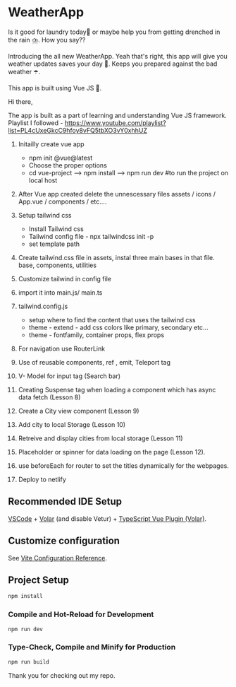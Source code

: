 # WeatherApp

Is it good for laundry today👕 or maybe help you from getting drenched in the rain ⛈️. How you say?? 

Introducing the all new WeatherApp. Yeah that's right, this app will give you weather updates saves your day 🌈. Keeps you prepared against the bad weather ☂️.

This app is built using Vue JS 💚.

Hi there,

The app is built as a part of learning and understanding Vue JS framework.
Playlist I followed - https://www.youtube.com/playlist?list=PL4cUxeGkcC9hfoy8vFQ5tbXO3vY0xhhUZ

1. Initailly create vue app 
    - npm init @vue@latest
    - Choose the proper options
    - cd vue-project --> npm install --> npm run dev #to run the project on local host   

2. After Vue app created delete the unnescessary files
    assets / icons / App.vue / components / etc....

3. Setup tailwind css
    - Install Tailwind css
    - Tailwind config file - npx tailwindcss init -p
    - set template path 

4. Create tailwind.css file in assets, instal three main bases in that file. base, components, utilities

5. Customize tailwind in config file 

6. import it into main.js/ main.ts

7. tailwind.config.js 
    - setup where to find the content that uses the tailwind css
    - theme - extend - add css colors like primary, secondary etc...
    - theme - fontfamily, container props, flex props  

8. For navigation use RouterLink

9. Use of reusable components, ref , emit, Teleport tag

10. V- Model for input tag (Search bar)

11. Creating Suspense tag when loading a component which has async data fetch (Lesson 8)

12. Create a City view component (Lesson 9)

13. Add city to local Storage (Lesson 10)

14. Retreive and display cities from local storage (Lesson 11)

15. Placeholder or spinner for data loading on the page (Lesson 12).

16. use beforeEach for router to set the titles dynamically for the webpages.

17. Deploy to netlify

## Recommended IDE Setup

[VSCode](https://code.visualstudio.com/) + [Volar](https://marketplace.visualstudio.com/items?itemName=Vue.volar) (and disable Vetur) + [TypeScript Vue Plugin (Volar)](https://marketplace.visualstudio.com/items?itemName=Vue.vscode-typescript-vue-plugin).

## Customize configuration

See [Vite Configuration Reference](https://vitejs.dev/config/).

## Project Setup

```sh
npm install
```

### Compile and Hot-Reload for Development

```sh
npm run dev
```

### Type-Check, Compile and Minify for Production

```sh
npm run build
```

Thank you for checking out my repo.
